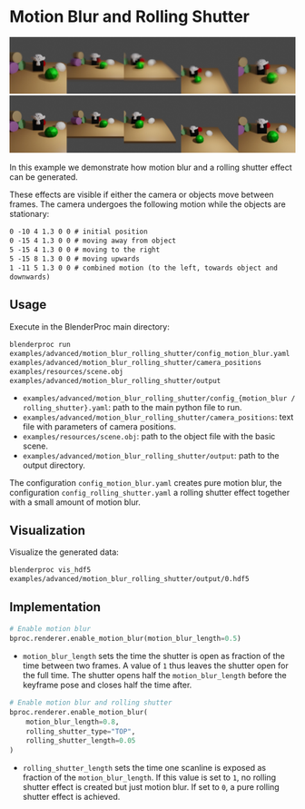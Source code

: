 # Motion Blur and Rolling Shutter

<p align="center">
<img src="../../../images/motion_blur_rolling_shutter_motion_blur.jpg" alt="Motion blur readme image" width=750>
<img src="../../../images/motion_blur_rolling_shutter_rolling_shutter.jpg" alt="Rolling Shutter readme image" width=750>
</p>

In this example we demonstrate how motion blur and a rolling shutter effect can be generated.

These effects are visible if either the camera or objects move between frames. The camera undergoes the following motion while the objects are stationary:

```
0 -10 4 1.3 0 0 # initial position
0 -15 4 1.3 0 0 # moving away from object
5 -15 4 1.3 0 0 # moving to the right
5 -15 8 1.3 0 0 # moving upwards
1 -11 5 1.3 0 0 # combined motion (to the left, towards object and downwards)
```

## Usage

Execute in the BlenderProc main directory:

```
blenderproc run examples/advanced/motion_blur_rolling_shutter/config_motion_blur.yaml examples/advanced/motion_blur_rolling_shutter/camera_positions examples/resources/scene.obj examples/advanced/motion_blur_rolling_shutter/output
```

* `examples/advanced/motion_blur_rolling_shutter/config_{motion_blur / rolling_shutter}.yaml`: path to the main python file to run.
* `examples/advanced/motion_blur_rolling_shutter/camera_positions`: text file with parameters of camera positions.
* `examples/resources/scene.obj`: path to the object file with the basic scene.
* `examples/advanced/motion_blur_rolling_shutter/output`: path to the output directory.

The configuration `config_motion_blur.yaml` creates pure motion blur, the configuration `config_rolling_shutter.yaml` a rolling shutter effect together with a small amount of motion blur.

## Visualization

Visualize the generated data:

```
blenderproc vis_hdf5 examples/advanced/motion_blur_rolling_shutter/output/0.hdf5
```

## Implementation

```python
# Enable motion blur
bproc.renderer.enable_motion_blur(motion_blur_length=0.5)
```

* `motion_blur_length` sets the time the shutter is open as fraction of the time between two frames. A value of `1` thus leaves the shutter open for the full time. The shutter opens half the `motion_blur_length` before the keyframe pose and closes half the time after.

```python
# Enable motion blur and rolling shutter
bproc.renderer.enable_motion_blur(
    motion_blur_length=0.8,
    rolling_shutter_type="TOP",
    rolling_shutter_length=0.05
)
```

* `rolling_shutter_length` sets the time one scanline is exposed as fraction of the `motion_blur_length`. If this value is set to `1`, no rolling shutter effect is created but just motion blur. If set to `0`, a pure rolling shutter effect is achieved.
